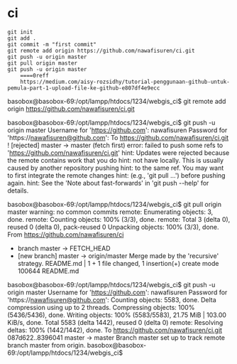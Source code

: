 # ci

    git init
    git add .
    git commit -m "first commit"
    git remote add origin https://github.com/nawafisuren/ci.git
    git push -u origin master
    git pull origin master
    git push -u origin master
		====0reff
		https://medium.com/aisy-rozsidhy/tutorial-penggunaan-github-untuk-pemula-part-1-upload-file-ke-github-e807df4e9ecc
		


basobox@basobox-69:/opt/lampp/htdocs/1234/webgis_ci$ git remote add origin https://github.com/nawafisuren/ci.git


basobox@basobox-69:/opt/lampp/htdocs/1234/webgis_ci$ git push -u origin master
Username for 'https://github.com': nawafisuren
Password for 'https://nawafisuren@github.com': 
To https://github.com/nawafisuren/ci.git
 ! [rejected]        master -> master (fetch first)
error: failed to push some refs to 'https://github.com/nawafisuren/ci.git'
hint: Updates were rejected because the remote contains work that you do
hint: not have locally. This is usually caused by another repository pushing
hint: to the same ref. You may want to first integrate the remote changes
hint: (e.g., 'git pull ...') before pushing again.
hint: See the 'Note about fast-forwards' in 'git push --help' for details.


basobox@basobox-69:/opt/lampp/htdocs/1234/webgis_ci$ git pull origin master
warning: no common commits
remote: Enumerating objects: 3, done.
remote: Counting objects: 100% (3/3), done.
remote: Total 3 (delta 0), reused 0 (delta 0), pack-reused 0
Unpacking objects: 100% (3/3), done.
From https://github.com/nawafisuren/ci
 * branch            master     -> FETCH_HEAD
 * [new branch]      master     -> origin/master
Merge made by the 'recursive' strategy.
 README.md | 1 +
 1 file changed, 1 insertion(+)
 create mode 100644 README.md


basobox@basobox-69:/opt/lampp/htdocs/1234/webgis_ci$ git push -u origin master
Username for 'https://github.com': nawafisuren
Password for 'https://nawafisuren@github.com': 
Counting objects: 5583, done.
Delta compression using up to 2 threads.
Compressing objects: 100% (5436/5436), done.
Writing objects: 100% (5583/5583), 21.75 MiB | 103.00 KiB/s, done.
Total 5583 (delta 1442), reused 0 (delta 0)
remote: Resolving deltas: 100% (1442/1442), done.
To https://github.com/nawafisuren/ci.git
   087d622..8396041  master -> master
Branch master set up to track remote branch master from origin.
basobox@basobox-69:/opt/lampp/htdocs/1234/webgis_ci$ 

